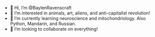 - 👋 Hi, I’m @BaylenRavenscraft
- 👀 I’m interested in animals, art, aliens, and anti-capitalist revolution! 
- 🌱 I’m currently learning neuroscience and mitochondriology. Also Python, Mandarin, and Russian.
- 💞️ I’m looking to collaborate on everything!  

<!---
BaylenRavenscraft/BaylenRavenscraft is a ✨ special ✨ repository because its `README.md` (this file) appears on your GitHub profile.
You can click the Preview link to take a look at your changes.
--->
